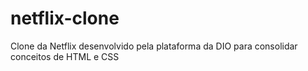 # netflix-clone
Clone da Netflix desenvolvido pela plataforma da DIO para consolidar conceitos de HTML e CSS
